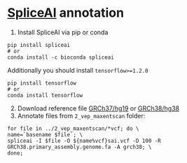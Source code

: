 # [SpliceAI](https://github.com/Illumina/SpliceAI.git) annotation
1. Install SpliceAI via pip or conda
```
pip install spliceai
# or
conda install -c bioconda spliceai
```
Additionally you should install `tensorflow>=1.2.0`
```
pip install tensorflow
# or
conda install tensorflow
```
2. Download reference file [GRCh37/hg19](http://hgdownload.cse.ucsc.edu/goldenPath/hg19/bigZips/hg19.fa.gz) or [GRCh38/hg38](http://hgdownload.cse.ucsc.edu/goldenPath/hg38/bigZips/hg38.fa.gz)
3. Annotate files from `2_vep_maxentscan` folder:
```
for file in ../2_vep_maxentscan/*vcf; do \
name=`basename $file`; \
spliceai -I $file -O ${name%vcf}sai.vcf -D 100 -R GRCh38.primary_assembly.genome.fa -A grch38; \
done;
```
